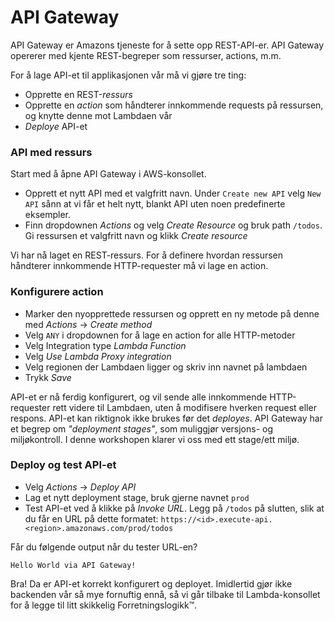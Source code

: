 # API Gateway

API Gateway er Amazons tjeneste for å sette opp REST-API-er. API Gateway opererer med kjente REST-begreper som ressurser, actions, m.m.

For å lage API-et til applikasjonen vår må vi gjøre tre ting:

- Opprette en REST-_ressurs_
- Opprette en _action_ som håndterer innkommende requests på ressursen, og knytte denne mot Lambdaen vår
- _Deploye_ API-et


### API med ressurs
Start med å åpne API Gateway i AWS-konsollet.
- Opprett et nytt API med et valgfritt navn. Under `Create new API` velg `New API` sånn at vi får et helt nytt, blankt API uten noen predefinerte eksempler.
- Finn dropdownen _Actions_ og velg _Create Resource_ og bruk path `/todos`. Gi ressursen et valgfritt navn og klikk _Create resource_

Vi har nå laget en REST-ressurs. For å definere hvordan ressursen håndterer innkommende HTTP-requester må vi lage en action.

### Konfigurere action
- Marker den nyopprettede ressursen og opprett en ny metode på denne med _Actions_ -> _Create method_
- Velg `ANY` i dropdownen for å lage en action for alle HTTP-metoder
- Velg Integration type _Lambda Function_
- Velg _Use Lambda Proxy integration_
- Velg regionen der Lambdaen ligger og skriv inn navnet på lambdaen
- Trykk _Save_

API-et er nå ferdig konfigurert, og vil sende alle innkommende HTTP-requester rett videre til Lambdaen, uten å modifisere hverken request eller respons. API-et kan riktignok ikke brukes før det _deployes_. API Gateway har et begrep om _"deployment stages"_, som muliggjør versjons- og miljøkontroll. I denne workshopen klarer vi oss med ett stage/ett miljø.

### Deploy og test API-et
- Velg _Actions_ -> _Deploy API_
- Lag et nytt deployment stage, bruk gjerne navnet `prod`
- Test API-et ved å klikke på _Invoke URL_. Legg på `/todos` på slutten, slik at du får en URL på dette formatet:
```https://<id>.execute-api.<region>.amazonaws.com/prod/todos```

Får du følgende output når du tester URL-en?

```
Hello World via API Gateway!
```

Bra! Da er API-et korrekt konfigurert og deployet. Imidlertid gjør ikke backenden vår så mye fornuftig ennå, så vi går tilbake til Lambda-konsollet for å legge til litt skikkelig Forretningslogikk™.

